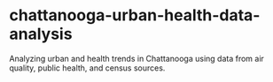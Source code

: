 # chattanooga-urban-health-data-analysis
Analyzing urban and health trends in Chattanooga using data from air quality, public health, and census sources.
